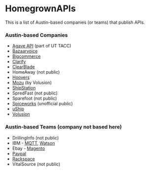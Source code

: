 HomegrownAPIs
=============

This is a list of Austin-based companies (or teams) that publish APIs.


### Austin-based Companies

* [Agave API](http://agaveapi.co) (part of UT TACC)
* [Bazaarvoice](https://developer.bazaarvoice.com/docs)
* [Bigcommerce](https://developer.bigcommerce.com/api/)
* [Clarify](https://developer.clarify.io/docs/)
* [ClearBlade](http://docs.clearblade.com/static/restapi/index.html)
* HomeAway (not public)
* [Hoovers](http://developer.hoovers.com/)
* [Mozu](http://www.mozu.com/developers) (by Volusion)
* [ShipStation](https://www.mashape.com/shipstation/shipstation)
* SpredFast (not public)
* Sparefoot (not public)
* [Spiceworks](https://github.com/anthonyeden/spiceworks_api) (unofficial public)
* [uShip](https://developer.uship.com/)
* [Volusion](http://docs.volusion.apiary.io/)

### Austin-based Teams (company not based here)

* DrillingInfo (not public)
* IBM - [MQTT](http://mqtt.org/), [Watson](http://www.ibm.com/smarterplanet/us/en/ibmwatson/)
* Ebay - [Magento](http://www.magentocommerce.com/api/rest/introduction.html)
* [Paypal](http://developer.paypal.com)
* [Rackspace](https://developer.rackspace.com/)
* VitalSource (not public)
